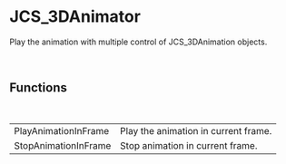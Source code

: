 <!--
   - $File: JCS_3DAnimator.html $
   - $Date: 2018-10-01 20:38:21 $
   - $Revision: $
   - $Creator: Jen-Chieh Shen $
   - $Notice: See LICENSE.txt for modification and distribution information
   -                   Copyright © 2018 by Shen, Jen-Chieh $
-->


<div id="content-header">
  <h1>JCS_3DAnimator</h1>
</div>

<p>
  Play the animation with multiple control of JCS_3DAnimation objects.
</p>


<br/>
<h2>Functions</h2>
<br/>

<table>
  <tr>
    <td>PlayAnimationInFrame</td>
    <td>Play the animation in current frame.</td>
  </tr>
  <tr>
    <td>StopAnimationInFrame</td>
    <td>Stop animation in current frame.</td>
  </tr>
</table>
